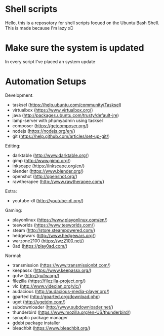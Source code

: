 # Shell scripts

Hello, this is a reposotory for shell scripts focued on the Ubuntu Bash Shell.
This is made because I'm lazy xD

# Make sure the system is updated
In every script I've placed an system update

# Automation Setups
Development:
- tasksel (https://help.ubuntu.com/community/Tasksel)
- virtualbox (https://www.virtualbox.org/)
- java (http://packages.ubuntu.com/trusty/default-jre)
- lamp-server with phpmyadmin using tasksel
- composer (https://getcomposer.org/)
- nodejs (https://nodejs.org/en/)
- git (https://help.github.com/articles/set-up-git/)

Editing:
- darktable (http://www.darktable.org/)
- gimp (http://www.gimp.org/)
- inkscape (https://inkscape.org/en/)
- blender (https://www.blender.org/)
- openshot (http://openshot.org/)
- rawtherapee (http://www.rawtherapee.com/)

Extra:
- youtube-dl (http://youtube-dl.org/)

Gaming:
- playonlinux (https://www.playonlinux.com/en/)
- teeworlds (https://www.teeworlds.com/)
- steam (http://store.steampowered.com/)
- hedgewars (http://www.hedgewars.org/)
- warzone2100 (https://wz2100.net/)
- 0ad (https://play0ad.com/)

Normal:
- transmission (https://www.transmissionbt.com/)
- keepassx (https://www.keepassx.org/)
- gufw (http://gufw.org/)
- filezilla (https://filezilla-project.org/)
- vlc (http://www.videolan.org/vlc/)
- audacious (http://audacious-media-player.org/)
- gparted (http://gparted.org/download.php)
- uget (http://ugetdm.com/)
- subdownloader (http://www.subdownloader.net/)
- thunderbird (https://www.mozilla.org/en-US/thunderbird/)
- synaptic package manager
- gdebi package installer
- bleachbit (https://www.bleachbit.org/)